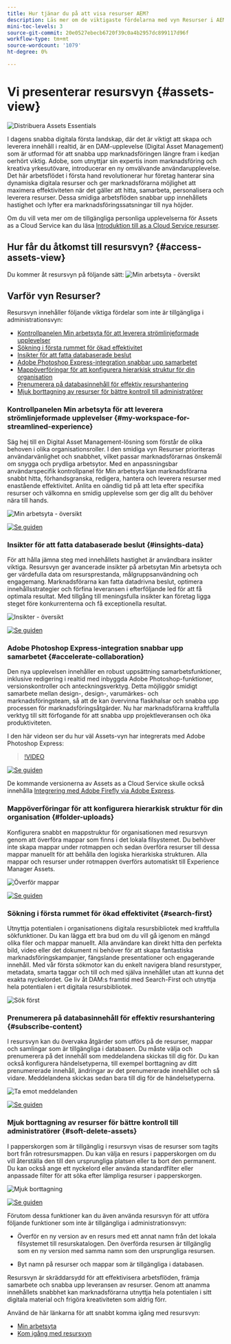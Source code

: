 ```yaml
---
title: Hur tjänar du på att visa resurser AEM?
description: Läs mer om de viktigaste fördelarna med vyn Resurser i AEM. Adobe, som utnyttjar sin expertis inom marknadsföring och kreativa yrkesutövare, introducerar en ny omvälvande användarupplevelse.
mini-toc-levels: 3
source-git-commit: 20e0527ebecb6720f39c0a4b2957dc899117d96f
workflow-type: tm+mt
source-wordcount: '1079'
ht-degree: 0%

---
```



# Vi presenterar resursvyn {#assets-view}

![Distribuera Assets Essentials](assets/banner-image.jpg)

I dagens snabba digitala första landskap, där det är viktigt att skapa och leverera innehåll i realtid, är en DAM-upplevelse (Digital Asset Management) som är utformad för att snabba upp marknadsföringen längre fram i kedjan oerhört viktig. Adobe, som utnyttjar sin expertis inom marknadsföring och kreativa yrkesutövare, introducerar en ny omvälvande användarupplevelse. Det här arbetsflödet i första hand revolutionerar hur företag hanterar sina dynamiska digitala resurser och ger marknadsförarna möjlighet att maximera effektiviteten när det gäller att hitta, samarbeta, personalisera och leverera resurser. Dessa smidiga arbetsflöden snabbar upp innehållets hastighet och lyfter era marknadsföringssatsningar till nya höjder.

Om du vill veta mer om de tillgängliga personliga upplevelserna för Assets as a Cloud Service kan du läsa [Introduktion till as a Cloud Service resurser](/help/assets/overview.md#persona-based-experiences).

## Hur får du åtkomst till resursvyn? {#access-assets-view}

Du kommer åt resursvyn på följande sätt:
![Min arbetsyta - översikt](assets/assets-view.png)

<!--

* **Toggle in Admin view**

    * Log into [!DNL Experience Manager] using Cloud Manager.
    * Navigate to **[!UICONTROL Assets]** > **[!UICONTROL Files]**.
    * Click the profile icon on the top right corner.
    * Click **[!UICONTROL Switch View]** from the **[!UICONTROL Profile Settings]** section.
    Repeat these steps to switch back to the Admin view.

* **Product Switcher**
    * Log into [!DNL Experience Manager] and click ![Product selector](assets/waffle-icon.svg).
    * Select **[!UICONTROL Experience Manager Assets]** to access the Assets view.
    * Select **[!UICONTROL Experience Manager]** to access the Admin view.

* **Quick Links** 
    * Log into experience.adobe.com.
    * Click **[!UICONTROL Experience Manager Assets]** to access the Assets view.
    * Click **[!UICONTROL Experience Manager Assets]** to access the Assets view.

    -->

## Varför vyn Resurser?

Resursvyn innehåller följande viktiga fördelar som inte är tillgängliga i administrationsvyn:

* [Kontrollpanelen Min arbetsyta för att leverera strömlinjeformade upplevelser](#my-workspace-for-streamlined-experience)
* [Sökning i första rummet för ökad effektivitet](#search-first)
* [Insikter för att fatta databaserade beslut](#insights-data)
* [Adobe Photoshop Express-integration snabbar upp samarbetet](#accelerate-collaboration)
* [Mappöverföringar för att konfigurera hierarkisk struktur för din organisation](#folder-uploads)
* [Prenumerera på databasinnehåll för effektiv resurshantering](#subscribe-content)
* [Mjuk borttagning av resurser för bättre kontroll till administratörer](#soft-delete-assets)

### Kontrollpanelen Min arbetsyta för att leverera strömlinjeformade upplevelser {#my-workspace-for-streamlined-experience}

Säg hej till en Digital Asset Management-lösning som förstår de olika behoven i olika organisationsroller. I den smidiga vyn Resurser prioriteras användarvänlighet och snabbhet, vilket passar marknadsförarnas önskemål om snygga och prydliga arbetsytor. Med en anpassningsbar användarspecifik kontrollpanel för Min arbetsyta kan marknadsförarna snabbt hitta, förhandsgranska, redigera, hantera och leverera resurser med enastående effektivitet. Anlita en oändlig tid på att leta efter specifika resurser och välkomna en smidig upplevelse som ger dig allt du behöver nära till hands.

![Min arbetsyta - översikt](assets/my-workspace-demo.gif)

[![Se guiden](https://helpx.adobe.com/content/dam/help/en/marketing-cloud/how-to/digital-foundation/_jcr_content/main-pars/image_1250343773/see-the-guide-sm.png)](my-workspace-assets-view.md)

### Insikter för att fatta databaserade beslut {#insights-data}

För att hålla jämna steg med innehållets hastighet är användbara insikter viktiga. Resursvyn ger avancerade insikter på arbetsytan Min arbetsyta och ger värdefulla data om resursprestanda, målgruppsanvändning och engagemang. Marknadsförarna kan fatta datadrivna beslut, optimera innehållsstrategier och förfina leveransen i efterföljande led för att få optimala resultat. Med tillgång till meningsfulla insikter kan företag ligga steget före konkurrenterna och få exceptionella resultat.

![Insikter - översikt](assets/insights-overview.gif)

[![Se guiden](https://helpx.adobe.com/content/dam/help/en/marketing-cloud/how-to/digital-foundation/_jcr_content/main-pars/image_1250343773/see-the-guide-sm.png)](manage-reports-assets-view.md#view-live-statistics)

### Adobe Photoshop Express-integration snabbar upp samarbetet {#accelerate-collaboration}

Den nya upplevelsen innehåller en robust uppsättning samarbetsfunktioner, inklusive redigering i realtid med inbyggda Adobe Photoshop-funktioner, versionskontroller och anteckningsverktyg. Detta möjliggör smidigt samarbete mellan design-, design-, varumärkes- och marknadsföringsteam, så att de kan övervinna flaskhalsar och snabba upp processen för marknadsföringsåtgärder. Nu har marknadsförarna kraftfulla verktyg till sitt förfogande för att snabba upp projektleveransen och öka produktiviteten.

I den här videon ser du hur väl Assets-vyn har integrerats med Adobe Photoshop Express:

>[!VIDEO](https://video.tv.adobe.com/v/3420922)

[![Se guiden](https://helpx.adobe.com/content/dam/help/en/marketing-cloud/how-to/digital-foundation/_jcr_content/main-pars/image_1250343773/see-the-guide-sm.png)](edit-images-assets-view.md)

De kommande versionerna av Assets as a Cloud Service skulle också innehålla [Integrering med Adobe Firefly via Adobe Express](https://firefly.adobe.com/?gclid=EAIaIQobChMIlZeKuNfj_wIVeyCtBh3e5g2cEAAYASAAEgL56_D_BwE&amp;sdid=JM4FW6VL&amp;mv=search&amp;mv2=paidsearch&amp;ef_id=EAIaIQobChMIlZeKuNfj_wIVeyCtBh3e5g2cEAAYASAAEgL56_D_BwE:G:s&amp;s_kwcid=AL!3085!3!652077237594!e!!g!adobe%20firefly!19870733758!148140507838).

### Mappöverföringar för att konfigurera hierarkisk struktur för din organisation {#folder-uploads}

Konfigurera snabbt en mappstruktur för organisationen med resursvyn genom att överföra mappar som finns i det lokala filsystemet. Du behöver inte skapa mappar under rotmappen och sedan överföra resurser till dessa mappar manuellt för att behålla den logiska hierarkiska strukturen. Alla mappar och resurser under rotmappen överförs automatiskt till Experience Manager Assets.

![Överför mappar](assets/folder-uploads.gif)

[![Se guiden](https://helpx.adobe.com/content/dam/help/en/marketing-cloud/how-to/digital-foundation/_jcr_content/main-pars/image_1250343773/see-the-guide-sm.png)](add-delete-assets-view.md)

### Sökning i första rummet för ökad effektivitet {#search-first}

Utnyttja potentialen i organisationens digitala resursbibliotek med kraftfulla sökfunktioner. Du kan lägga ett bra bud om du vill gå igenom en mängd olika filer och mappar manuellt. Alla användare kan direkt hitta den perfekta bild, video eller det dokument ni behöver för att skapa fantastiska marknadsföringskampanjer, fängslande presentationer och engagerande innehåll. Med vår första sökmotor kan du enkelt navigera bland resurstyper, metadata, smarta taggar och till och med själva innehållet utan att kunna det exakta nyckelordet. Ge liv åt DAM:s framtid med Search-First och utnyttja hela potentialen i ert digitala resursbibliotek.

![Sök först](assets/search-first.gif)

### Prenumerera på databasinnehåll för effektiv resurshantering {#subscribe-content}

I resursvyn kan du övervaka åtgärder som utförs på de resurser, mappar och samlingar som är tillgängliga i databasen. Du måste välja och prenumerera på det innehåll som meddelandena skickas till dig för. Du kan också konfigurera händelsetyperna, till exempel borttagning av ditt prenumererade innehåll, ändringar av det prenumererade innehållet och så vidare. Meddelandena skickas sedan bara till dig för de händelsetyperna.

![Ta emot meddelanden](assets/notifications.gif)

[![Se guiden](https://helpx.adobe.com/content/dam/help/en/marketing-cloud/how-to/digital-foundation/_jcr_content/main-pars/image_1250343773/see-the-guide-sm.png)](manage-notifications-assets-view.md)

### Mjuk borttagning av resurser för bättre kontroll till administratörer {#soft-delete-assets}

I papperskorgen som är tillgänglig i resursvyn visas de resurser som tagits bort från rotresursmappen. Du kan välja en resurs i papperskorgen om du vill återställa den till den ursprungliga platsen eller ta bort den permanent. Du kan också ange ett nyckelord eller använda standardfilter eller anpassade filter för att söka efter lämpliga resurser i papperskorgen.

![Mjuk borttagning](assets/soft-delete.gif)

[![Se guiden](https://helpx.adobe.com/content/dam/help/en/marketing-cloud/how-to/digital-foundation/_jcr_content/main-pars/image_1250343773/see-the-guide-sm.png)](navigate-assets-view.md)

Förutom dessa funktioner kan du även använda resursvyn för att utföra följande funktioner som inte är tillgängliga i administrationsvyn:

* Överför en ny version av en resurs med ett annat namn från det lokala filsystemet till resurskatalogen. Den överförda resursen är tillgänglig som en ny version med samma namn som den ursprungliga resursen.

* Byt namn på resurser och mappar som är tillgängliga i databasen.

Resursvyn är skräddarsydd för att effektivisera arbetsflöden, främja samarbete och snabba upp leveransen av resurser. Genom att anamma innehållets snabbhet kan marknadsförarna utnyttja hela potentialen i sitt digitala material och frigöra kreativiteten som aldrig förr.


Använd de här länkarna för att snabbt komma igång med resursvyn:

* [Min arbetsyta](/help/assets/my-workspace-assets-view.md)
* [Kom igång med resursvyn](/help/assets/get-started-assets-view.md)






